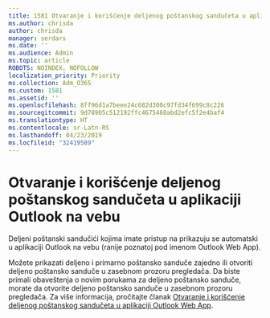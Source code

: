 ```yaml
---
title: 1581 Otvaranje i korišćenje deljenog poštanskog sandučeta u aplikaciji Outlook na vebu
ms.author: chrisda
author: chrisda
manager: serdars
ms.date: ''
ms.audience: Admin
ms.topic: article
ROBOTS: NOINDEX, NOFOLLOW
localization_priority: Priority
ms.collection: Adm_O365
ms.custom: 1581
ms.assetid: ''
ms.openlocfilehash: 8ff96d1a7beee24c682d300c97fd34f699c8c226
ms.sourcegitcommit: 9d78905c512192ffc4675468abd2efc5f2e4baf4
ms.translationtype: HT
ms.contentlocale: sr-Latn-RS
ms.lasthandoff: 04/23/2019
ms.locfileid: "32419589"
---
```

# <a name="open-and-use-a-shared-mailbox-in-outlook-on-the-web"></a>Otvaranje i korišćenje deljenog poštanskog sandučeta u aplikaciji Outlook na vebu

Deljeni poštanski sandučići kojima imate pristup na prikazuju se automatski u aplikaciji Outlook na vebu (ranije poznatoj pod imenom Outlook Web App).

Možete prikazati deljeno i primarno poštansko sanduče zajedno ili otvoriti deljeno poštansko sanduče u zasebnom prozoru pregledača. Da biste primali obaveštenja o novim porukama za deljeno poštansko sanduče, morate da otvorite deljeno poštansko sanduče u zasebnom prozoru pregledača. Za više informacija, pročitajte članak [Otvaranje i korišćenje deljenog poštanskog sandučeta u aplikaciji Outlook Web App](https://support.office.com/article/BC127866-42BE-4DE7-92AE-1EF2F787FD5C).
